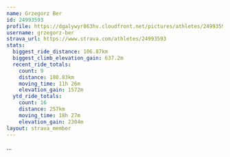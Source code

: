 ```yaml
---
name: Grzegorz Ber
id: 24993593
profile: https://dgalywyr863hv.cloudfront.net/pictures/athletes/24993593/7453165/11/large.jpg
username: grzegorz-ber
strava_url: https://www.strava.com/athletes/24993593
stats:
  biggest_ride_distance: 106.87km
  biggest_climb_elevation_gain: 637.2m
  recent_ride_totals:
    count: 9
    distance: 180.83km
    moving_time: 11h 26m
    elevation_gain: 1572m
  ytd_ride_totals:
    count: 16
    distance: 257km
    moving_time: 18h 27m
    elevation_gain: 2304m
layout: strava_member
--- 
```

...
